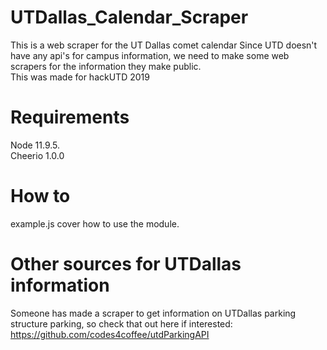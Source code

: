 # UTDallas_Calendar_Scraper
This is a web scraper for the UT Dallas comet calendar
Since UTD doesn't have any api's for campus information, we need to make some web scrapers for the information they make public.  
This was made for hackUTD 2019  

# Requirements
Node 11.9.5. </br>
Cheerio 1.0.0   

# How to
example.js cover how to use the module.

# Other sources for UTDallas information
Someone has made a scraper to get information on UTDallas parking structure parking, so check that out here if interested: https://github.com/codes4coffee/utdParkingAPI

